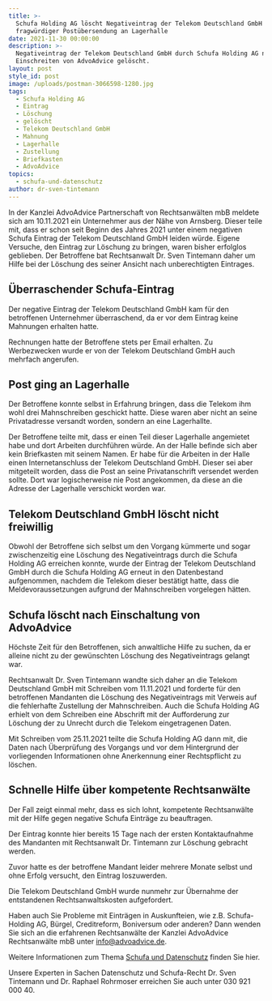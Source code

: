```yaml
---
title: >-
  Schufa Holding AG löscht Negativeintrag der Telekom Deutschland GmbH nach
  fragwürdiger Postübersendung an Lagerhalle 
date: 2021-11-30 00:00:00
description: >-
  Negativeintrag der Telekom Deutschland GmbH durch Schufa Holding AG nach
  Einschreiten von AdvoAdvice gelöscht.
layout: post
style_id: post
image: /uploads/postman-3066598-1280.jpg
tags:
  - Schufa Holding AG
  - Eintrag
  - Löschung
  - gelöscht
  - Telekom Deutschland GmbH
  - Mahnung
  - Lagerhalle
  - Zustellung
  - Briefkasten
  - AdvoAdvice
topics:
  - schufa-und-datenschutz
author: dr-sven-tintemann
---
```

In der Kanzlei AdvoAdvice Partnerschaft von Rechtsanwälten mbB meldete sich am 10.11.2021 ein Unternehmer aus der Nähe von Arnsberg. Dieser teile mit, dass er schon seit Beginn des Jahres 2021 unter einem negativen Schufa Eintrag der Telekom Deutschland GmbH leiden würde. Eigene Versuche, den Eintrag zur Löschung zu bringen, waren bisher erfolglos geblieben. Der Betroffene bat Rechtsanwalt Dr. Sven Tintemann daher um Hilfe bei der Löschung des seiner Ansicht nach unberechtigten Eintrages.&nbsp;

## Überraschender Schufa-Eintrag

Der negative Eintrag der Telekom Deutschland GmbH kam für den betroffenen Unternehmer überraschend, da er vor dem Eintrag keine Mahnungen erhalten hatte.&nbsp;

Rechnungen hatte der Betroffene stets per Email erhalten. Zu Werbezwecken wurde er von der Telekom Deutschland GmbH auch mehrfach angerufen.&nbsp;

## Post ging an Lagerhalle

Der Betroffene konnte selbst in Erfahrung bringen, dass die Telekom ihm wohl drei Mahnschreiben geschickt hatte. Diese waren aber nicht an seine Privatadresse versandt worden, sondern an eine Lagerhallte. &nbsp;

Der Betroffene teilte mit, dass er einen Teil dieser Lagerhalle angemietet habe und dort Arbeiten durchführen würde. An der Halle befinde sich aber kein Briefkasten mit seinem Namen. Er habe für die Arbeiten in der Halle einen Internetanschluss der Telekom Deutschland GmbH. Dieser sei aber mitgeteilt worden, dass die Post an seine Privatanschrift versendet werden sollte. Dort war logischerweise nie Post angekommen, da diese an die Adresse der Lagerhalle verschickt worden war.&nbsp;

## Telekom Deutschland GmbH löscht nicht freiwillig

Obwohl der Betroffene sich selbst um den Vorgang kümmerte und sogar zwischenzeitig eine Löschung des Negativeintrags durch die Schufa Holding AG erreichen konnte, wurde der Eintrag der Telekom Deutschland GmbH durch die Schufa Holding AG erneut in den Datenbestand aufgenommen, nachdem die Telekom dieser bestätigt hatte, dass die Meldevoraussetzungen aufgrund der Mahnschreiben vorgelegen hätten.&nbsp;

## Schufa löscht nach Einschaltung von AdvoAdvice

Höchste Zeit für den Betroffenen, sich anwaltliche Hilfe zu suchen, da er alleine nicht zu der gewünschten Löschung des Negativeintrags gelangt war.&nbsp;

Rechtsanwalt Dr. Sven Tintemann wandte sich daher an die Telekom Deutschland GmbH mit Schreiben vom 11.11.2021 und forderte für den betroffenen Mandanten die Löschung des Negativeintrags mit Verweis auf die fehlerhafte Zustellung der Mahnschreiben. Auch die Schufa Holding AG erhielt von dem Schreiben eine Abschrift mit der Aufforderung zur Löschung der zu Unrecht durch die Telekom eingetragenen Daten.&nbsp;

Mit Schreiben vom 25.11.2021 teilte die Schufa Holding AG dann mit, die Daten nach Überprüfung des Vorgangs und vor dem Hintergrund der vorliegenden Informationen ohne Anerkennung einer Rechtspflicht zu löschen.&nbsp;

## Schnelle Hilfe über kompetente Rechtsanwälte

Der Fall zeigt einmal mehr, dass es sich lohnt, kompetente Rechtsanwälte mit der Hilfe gegen negative Schufa Einträge zu beauftragen.&nbsp;

Der Eintrag konnte hier bereits 15 Tage nach der ersten Kontaktaufnahme des Mandanten mit Rechtsanwalt Dr. Tintemann zur Löschung gebracht werden.&nbsp;

Zuvor hatte es der betroffene Mandant leider mehrere Monate selbst und ohne Erfolg versucht, den Eintrag loszuwerden.&nbsp;

Die Telekom Deutschland GmbH wurde nunmehr zur Übernahme der entstandenen Rechtsanwaltskosten aufgefordert.

Haben auch Sie Probleme mit Einträgen in Auskunfteien, wie z.B. Schufa-Holding AG, Bürgel, Creditreform, Boniversum oder anderen? Dann wenden Sie sich an die erfahrenen Rechtsanwälte der Kanzlei AdvoAdvice Rechtsanwälte mbB unter [info@advoadvice.de](mailto:info@advoadvice.de).

Weitere Informationen zum Thema [Schufa und Datenschutz](/themen/schufa-und-datenschutz/)&nbsp;finden Sie hier.&nbsp;

Unsere Experten in Sachen Datenschutz und Schufa-Recht Dr. Sven Tintemann und Dr. Raphael Rohrmoser erreichen Sie auch unter 030 921 000 40.